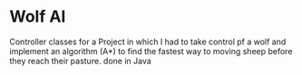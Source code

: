 # Wolf AI
Controller classes for a Project in which I had to take control pf a wolf and implement an algorithm (A*) to find the fastest way to moving sheep before they reach their pasture. done in Java
